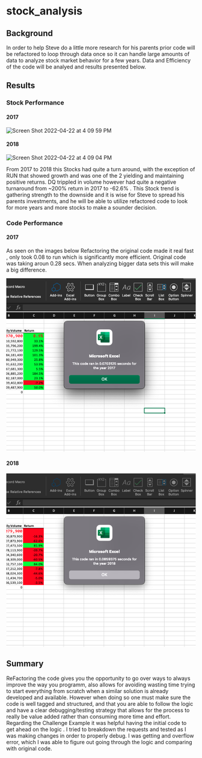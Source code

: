 # stock_analysis
## Background

In order to help Steve do a little more research for his parents prior code will be refactored to loop through data once so it can handle large amounts of data to analyze stock market behavior for a few years. Data and Efficiency of the code will be analyed and results presented below. 


## Results 

### Stock Performance 

#### 2017

![Screen Shot 2022-04-22 at 4 09 59 PM](https://user-images.githubusercontent.com/102937320/164815942-5a8440cd-ef2c-44ee-8836-35045bf4e571.png)


#### 2018
![Screen Shot 2022-04-22 at 4 09 04 PM](https://user-images.githubusercontent.com/102937320/164815886-85bd393f-9c8c-4ede-b681-0a38294c376b.png)

From 2017 to 2018 this Stocks had quite a turn around, with the exception of  RUN that showed growth and was one of the 2 yielding and maintaining positive returns. 
DQ trippled in volume however had quite a negative turnaround from ~200% return in 2017 to -62.6% . This Stock trend  is gathering strength to the downside and it is wise for Steve to spread his parents investments, and he will be able to utilize refactored code to look for more years and more stocks to make a sounder decision. 

### Code Performance

#### 2017

As seen on the images below Refactoring the original code made it real fast , only took 0.08 to run which is significantly more efficient. Original code was taking aroun 0.28 secs. When analyzing bigger data sets this will make a big difference. 


![VBA_Challenge_2017](https://raw.githubusercontent.com/adri188/stock_analysis/864dcfa55c7a07805932b52d470aaa5c9e3274ca/Resources/VBA_Challenge_2017.png)

#### 2018

![VBA_Challenge_2018](https://raw.githubusercontent.com/adri188/stock_analysis/864dcfa55c7a07805932b52d470aaa5c9e3274ca/Resources/VBA_Challenge_2018.png)


## Summary
ReFactoring the code gives you the opportunity to go over ways to always improve the way you programm, also allows for avoiding wasting time trying to start everything from scratch when a similar solution is already developed and available. However when doing so one must make sure the code is well tagged and structured, and that you are able to follow the logic and have a clear debugging/testing strategy that allows for the process to really be value added rather than consuming more time and effort. 
Regarding the Challenge Example it was helpful having the initial code to get ahead on the logic . I tried to breakdown the requests and tested as I was making changes in order to properly debug. I was getting and overflow error, which I was able to figure out going through the logic and comparing with original code. 

